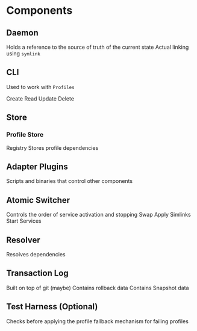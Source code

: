 # Components

## Daemon
Holds a reference to the source of truth of the current state
Actual linking using `symlink`

## CLI
Used to work with `Profiles`

Create
Read
Update 
Delete

## Store
  ### Profile Store
  Registry
  Stores profile dependencies

## Adapter Plugins
Scripts and binaries that control other components

## Atomic Switcher
Controls the order of service activation and stopping
Swap
Apply Simlinks
Start Services

## Resolver
Resolves dependencies

## Transaction Log
Built on top of git (maybe)
Contains rollback data
Contains Snapshot data

## Test Harness (Optional)
Checks before applying the profile
fallback mechanism for failing profiles
